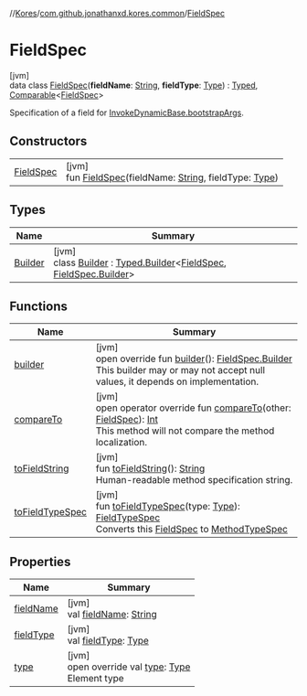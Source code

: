 //[Kores](../../../index.md)/[com.github.jonathanxd.kores.common](../index.md)/[FieldSpec](index.md)

# FieldSpec

[jvm]\
data class [FieldSpec](index.md)(**fieldName**: [String](https://kotlinlang.org/api/latest/jvm/stdlib/kotlin/-string/index.html), **fieldType**: [Type](https://docs.oracle.com/javase/8/docs/api/java/lang/reflect/Type.html)) : [Typed](../../com.github.jonathanxd.kores.base/-typed/index.md), [Comparable](https://kotlinlang.org/api/latest/jvm/stdlib/kotlin/-comparable/index.html)<[FieldSpec](index.md)> 

Specification of a field for [InvokeDynamicBase.bootstrapArgs](../../com.github.jonathanxd.kores.base/-invoke-dynamic-base/bootstrap-args.md).

## Constructors

| | |
|---|---|
| [FieldSpec](-field-spec.md) | [jvm]<br>fun [FieldSpec](-field-spec.md)(fieldName: [String](https://kotlinlang.org/api/latest/jvm/stdlib/kotlin/-string/index.html), fieldType: [Type](https://docs.oracle.com/javase/8/docs/api/java/lang/reflect/Type.html)) |

## Types

| Name | Summary |
|---|---|
| [Builder](-builder/index.md) | [jvm]<br>class [Builder](-builder/index.md) : [Typed.Builder](../../com.github.jonathanxd.kores.base/-typed/-builder/index.md)<[FieldSpec](index.md), [FieldSpec.Builder](-builder/index.md)> |

## Functions

| Name | Summary |
|---|---|
| [builder](builder.md) | [jvm]<br>open override fun [builder](builder.md)(): [FieldSpec.Builder](-builder/index.md)<br>This builder may or may not accept null values, it depends on implementation. |
| [compareTo](compare-to.md) | [jvm]<br>open operator override fun [compareTo](compare-to.md)(other: [FieldSpec](index.md)): [Int](https://kotlinlang.org/api/latest/jvm/stdlib/kotlin/-int/index.html)<br>This method will not compare the method localization. |
| [toFieldString](to-field-string.md) | [jvm]<br>fun [toFieldString](to-field-string.md)(): [String](https://kotlinlang.org/api/latest/jvm/stdlib/kotlin/-string/index.html)<br>Human-readable method specification string. |
| [toFieldTypeSpec](to-field-type-spec.md) | [jvm]<br>fun [toFieldTypeSpec](to-field-type-spec.md)(type: [Type](https://docs.oracle.com/javase/8/docs/api/java/lang/reflect/Type.html)): [FieldTypeSpec](../-field-type-spec/index.md)<br>Converts this [FieldSpec](index.md) to [MethodTypeSpec](../-method-type-spec/index.md) |

## Properties

| Name | Summary |
|---|---|
| [fieldName](field-name.md) | [jvm]<br>val [fieldName](field-name.md): [String](https://kotlinlang.org/api/latest/jvm/stdlib/kotlin/-string/index.html) |
| [fieldType](field-type.md) | [jvm]<br>val [fieldType](field-type.md): [Type](https://docs.oracle.com/javase/8/docs/api/java/lang/reflect/Type.html) |
| [type](type.md) | [jvm]<br>open override val [type](type.md): [Type](https://docs.oracle.com/javase/8/docs/api/java/lang/reflect/Type.html)<br>Element type |
